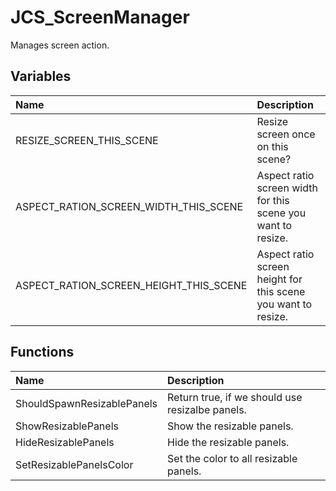# JCS_ScreenManager

Manages screen action.

## Variables

| Name                                   | Description                                                   |
|:---------------------------------------|:--------------------------------------------------------------|
| RESIZE_SCREEN_THIS_SCENE               | Resize screen once on this scene?                             |
| ASPECT_RATION_SCREEN_WIDTH_THIS_SCENE  | Aspect ratio screen width for this scene you want to resize.  |
| ASPECT_RATION_SCREEN_HEIGHT_THIS_SCENE | Aspect ratio screen height for this scene you want to resize. |

## Functions

| Name                       | Description                                     |
|:---------------------------|:------------------------------------------------|
| ShouldSpawnResizablePanels | Return true, if we should use resizalbe panels. |
| ShowResizablePanels        | Show the resizable panels.                      |
| HideResizablePanels        | Hide the resizable panels.                      |
| SetResizablePanelsColor    | Set the color to all resizable panels.          |
